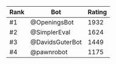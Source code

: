 Rank|Bot|Rating
---|---|---
#1|@OpeningsBot|1932
#2|@SimplerEval|1624
#3|@DavidsGuterBot|1449
#4|@pawnrobot|1175
